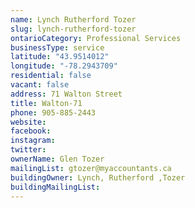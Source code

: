 ```yaml
---
name: Lynch Rutherford Tozer 
slug: lynch-rutherford-tozer
ontarioCategory: Professional Services
businessType: service
latitude: "43.9514012"
longitude: "-78.2943709"
residential: false
vacant: false
address: 71 Walton Street
title: Walton-71
phone: 905-885-2443
website:
facebook:
instagram:
twitter:
ownerName: Glen Tozer
mailingList: gtozer@myaccountants.ca
buildingOwner: Lynch, Rutherford ,Tozer
buildingMailingList:
---
```


